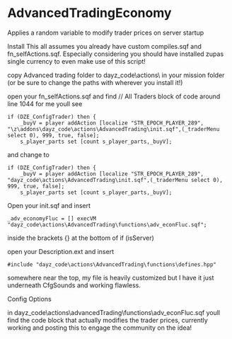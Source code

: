 # AdvancedTradingEconomy
Applies a random variable to modify trader prices on server startup

Install
This all assumes you already have custom compiles.sqf and fn_selfActions.sqf. Especially considering you should have installed zupas single currency to even make use of this script!

copy Advanced trading folder to dayz_code\actions\ in your mission folder (or be sure to change the paths with wherever you install it!)

open your fn_selfActions.sqf and find // All Traders block of code around line 1044 for me
youll see
```
if (DZE_ConfigTrader) then {
	_buyV = player addAction [localize "STR_EPOCH_PLAYER_289", "\z\addons\dayz_code\actions\AdvancedTrading\init.sqf",(_traderMenu select 0), 999, true, false];
	s_player_parts set [count s_player_parts,_buyV];
```
and change to
```
if (DZE_ConfigTrader) then {
	_buyV = player addAction [localize "STR_EPOCH_PLAYER_289", "dayz_code\actions\AdvancedTrading\init.sqf",(_traderMenu select 0), 999, true, false];
	s_player_parts set [count s_player_parts,_buyV];
```

Open your init.sqf and insert
```
_adv_economyFluc = [] execVM "dayz_code\actions\AdvancedTrading\functions\adv_econFluc.sqf";
```
inside the brackets {} at the bottom of if (isServer)

open your Description.ext and insert
```
#include "dayz_code\actions\AdvancedTrading\functions\defines.hpp"
```
somewhere near the top, my file is heavily customized but I have it just underneath CfgSounds and working flawless.

Config Options

in dayz_code\actions\advancedTrading\functions\adv_econFluc.sqf youll find the code block that actually modifies the trader prices, currently working and posting this to engage the community on the idea!
